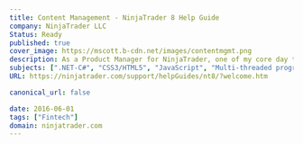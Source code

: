 ```yaml
---
title: Content Management - NinjaTrader 8 Help Guide
company: NinjaTrader LLC
Status: Ready
published: true
cover_image: https://mscott.b-cdn.net/images/contentmgmt.png
description: As a Product Manager for NinjaTrader, one of my core day to day responsibilities was maintaining the online help content aimed at an audience of both financial day traders and C# developers.
subjects: [".NET-C#", "CSS3/HTML5", "JavaScript", "Multi-threaded programming"]
URL: https://ninjatrader.com/support/helpGuides/nt8/?welcome.htm

canonical_url: false

date: 2016-06-01
tags: ["Fintech"]
domain: ninjatrader.com
---
```

